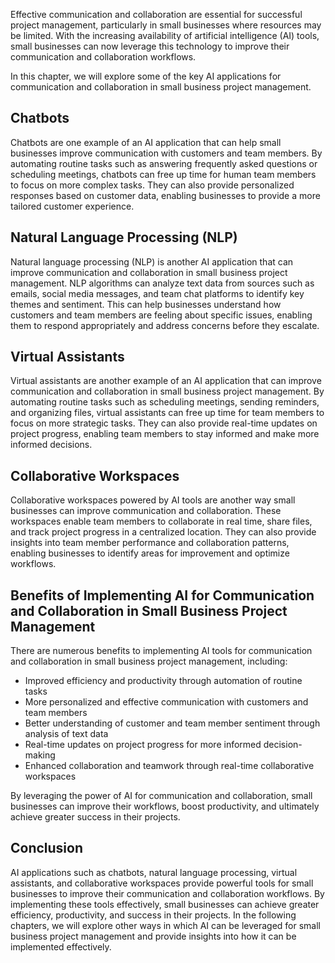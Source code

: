 
Effective communication and collaboration are essential for successful project management, particularly in small businesses where resources may be limited. With the increasing availability of artificial intelligence (AI) tools, small businesses can now leverage this technology to improve their communication and collaboration workflows.

In this chapter, we will explore some of the key AI applications for communication and collaboration in small business project management.

Chatbots
--------

Chatbots are one example of an AI application that can help small businesses improve communication with customers and team members. By automating routine tasks such as answering frequently asked questions or scheduling meetings, chatbots can free up time for human team members to focus on more complex tasks. They can also provide personalized responses based on customer data, enabling businesses to provide a more tailored customer experience.

Natural Language Processing (NLP)
---------------------------------

Natural language processing (NLP) is another AI application that can improve communication and collaboration in small business project management. NLP algorithms can analyze text data from sources such as emails, social media messages, and team chat platforms to identify key themes and sentiment. This can help businesses understand how customers and team members are feeling about specific issues, enabling them to respond appropriately and address concerns before they escalate.

Virtual Assistants
------------------

Virtual assistants are another example of an AI application that can improve communication and collaboration in small business project management. By automating routine tasks such as scheduling meetings, sending reminders, and organizing files, virtual assistants can free up time for team members to focus on more strategic tasks. They can also provide real-time updates on project progress, enabling team members to stay informed and make more informed decisions.

Collaborative Workspaces
------------------------

Collaborative workspaces powered by AI tools are another way small businesses can improve communication and collaboration. These workspaces enable team members to collaborate in real time, share files, and track project progress in a centralized location. They can also provide insights into team member performance and collaboration patterns, enabling businesses to identify areas for improvement and optimize workflows.

Benefits of Implementing AI for Communication and Collaboration in Small Business Project Management
----------------------------------------------------------------------------------------------------

There are numerous benefits to implementing AI tools for communication and collaboration in small business project management, including:

* Improved efficiency and productivity through automation of routine tasks
* More personalized and effective communication with customers and team members
* Better understanding of customer and team member sentiment through analysis of text data
* Real-time updates on project progress for more informed decision-making
* Enhanced collaboration and teamwork through real-time collaborative workspaces

By leveraging the power of AI for communication and collaboration, small businesses can improve their workflows, boost productivity, and ultimately achieve greater success in their projects.

Conclusion
----------

AI applications such as chatbots, natural language processing, virtual assistants, and collaborative workspaces provide powerful tools for small businesses to improve their communication and collaboration workflows. By implementing these tools effectively, small businesses can achieve greater efficiency, productivity, and success in their projects. In the following chapters, we will explore other ways in which AI can be leveraged for small business project management and provide insights into how it can be implemented effectively.
